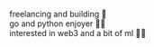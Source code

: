 freelancing and building 🚀
<br />
go and python enjoyer 🐁🐍
<br />
interested in web3 and a bit of ml 🔐🤖

